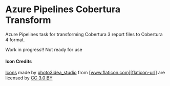 # Azure Pipelines Cobertura Transform
Azure Pipelines task for transforming Cobertura 3 report files to Cobertura 4 format.


Work in progress!! Not ready for use

#### Icon Credits
[Icons][icons] made by [photo3idea_studio][icon-author-url] from [www.flaticon.com][flaticon-url] are licensed by [CC 3.0 BY][cc3-url]


[icons]: ./images
[icon-author-url]: https://www.flaticon.com/authors/photo3idea-studio
[flaticon-url]: https://www.flaticon.com/"
[cc3-url]: http://creativecommons.org/licenses/by/3.0/
